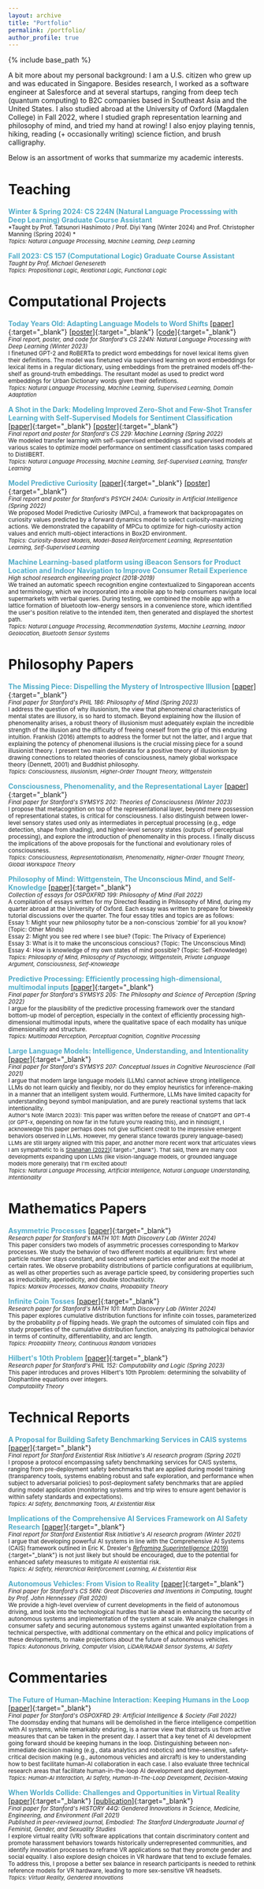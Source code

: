 ```yaml
---
layout: archive
title: "Portfolio"
permalink: /portfolio/
author_profile: true
---
```


{% include base_path %}

A bit more about my personal background: I am a U.S. citizen who grew up and was educated in Singapore. Besides research, I worked as a software engineer at Salesforce and at several startups, ranging from deep tech (quantum computing) to B2C companies based in Southeast Asia and the United States. I also studied abroad at the University of Oxford (Magdalen College) in Fall 2022, where I studied graph representation learning and philosophy of mind, and tried my hand at rowing! I also enjoy playing tennis, hiking, reading (+ occasionally writing) science fiction, and brush calligraphy.

Below is an assortment of works that summarize my academic interests. 

<!-- {% for post in site.portfolio %}
  {% include archive-single.html %}
{% endfor %} -->

Teaching
======
<span style="color:#52ADC8">**Winter & Spring 2024: CS 224N (Natural Language Processsing with Deep Learning) Graduate Course Assistant**</span> <br>
   <sub> *Taught by Prof. Tatsunori Hashimoto / Prof. Diyi Yang (Winter 2024) and Prof. Christopher Manning (Spring 2024) *</sub> <br>
    <sub style="font-size:11px">*Topics: Natural Language Processing, Machine Learning, Deep Learning*</sub>

<span style="color:#52ADC8">**Fall 2023: CS 157 (Computational Logic) Graduate Course Assistant**</span> <br>
   <sub> *Taught by Prof. Michael Genesereth*</sub> <br>
   <sub style="font-size:11px">*Topics: Propositional Logic, Relational Logic, Functional Logic*</sub>

Computational Projects
======
<span style="color:#52ADC8">**Today Years Old: Adapting Language Models to Word Shifts**</span> [\[paper\]](/files/2023-win-cs224n-paper.pdf){:target="_blank"} [\[poster\]](/files/2023-win-cs224n-poster.pdf){:target="_blank"} [\[code\]](https://www.github.com/oliviaylee/today-years-old){:target="_blank"} <br>
   <sub> *Final report, poster, and code for Stanford's CS 224N: Natural Language Processing with Deep Learning (Winter 2023)*<br>
    I finetuned GPT-2 and RoBERTa to predict word embeddings for novel lexical items given their definitions. The model was finetuned via supervised learning on word embeddings for lexical items in a regular dictionary, using embeddings from the pretrained models off-the-shelf as ground-truth embeddings. The resultant model as used to predict word embeddings for Urban Dictionary words given their definitions. </sub> <br>
    <sub style="font-size:11px">*Topics: Natural Language Processing, Machine Learning, Supervised Learning, Domain Adaptation*</sub>

<span style="color:#52ADC8">**A Shot in the Dark: Modeling Improved Zero-Shot and Few-Shot Transfer Learning with Self-Supervised Models for Sentiment Classification**</span> [\[paper\]](/files/2022-spr-cs229-paper.pdf){:target="_blank"} [\[poster\]](/files/2022-spr-cs229-poster.pdf){:target="_blank"} <br>
   <sub> *Final report and poster for Stanford's CS 229: Machine Learning (Spring 2022)*<br>
    We modeled transfer learning with self-supervised embeddings and supervised models at various scales to optimize model performance on sentiment classification tasks compared to DistilBERT.</sub> <br>
    <sub style="font-size:11px">*Topics: Natural Language Processing, Machine Learning, Self-Supervised Learning, Transfer Learning*</sub>
   
<span style="color:#52ADC8">**Model Predictive Curiosity**</span> [\[paper\]](/files/2022-spr-psych240a-paper.pdf){:target="_blank"} [\[poster\]](/files/2022-spr-psych240a-poster.pdf){:target="_blank"} <br>
  <sub>*Final report and poster for Stanford's PSYCH 240A: Curiosity in Artificial Intelligence (Spring 2022)*<br>
  We proposed Model Predictive Curiosity (MPCu), a framework that backpropagates on curiosity values predicted by a forward dynamics model to select curiosity-maximizing actions.
  We demonstrated the capability of MPCu to optimize for high-curiosity action values and enrich multi-object interactions in Box2D environment.</sub> <br>
  <sub style="font-size:11px">*Topics: Curiosity-Based Models, Model-Based Reinforcement Learning, Representation Learning, Self-Supervised Learning*</sub>

<span style="color:#52ADC8">**Machine Learning-based platform using iBeacon Sensors for Product Location and Indoor Navigation to Improve Consumer Retail Experience**</span><br>
  <sub>*High school research engineering project (2018-2019)*<br>
  We trained an automatic speech recognition engine contextualized to Singaporean accents and terminology, which we incorporated into a mobile app to help consumers navigate local supermarkets with verbal queries. During testing, we combined the mobile app with a lattice formation of bluetooth low-energy sensors in a convenience store, which identified the user's position relative to the intended item, then generated and displayed the shortest path.</sub> <br>
  <sub style="font-size:11px">*Topics: Natural Language Processing, Recommendation Systems, Machine Learning, Indoor Geolocation, Bluetooth Sensor Systems*</sub>

Philosophy Papers
======
<span style="color:#52ADC8">**The Missing Piece: Dispelling the Mystery of Introspective Illusion**</span> [\[paper\]](/files/2023-spr-phil186-paper.pdf){:target="_blank"} <br>
  <sub>*Final paper for Stanford's PHIL 186: Philosophy of Mind (Spring 2023)*<br>
  I address the question of why illusionism, the view that phenomenal characteristics of mental states are illusory, is so hard to stomach. Beyond explaining how the illusion of phenomenality arises, a robust theory of illusionism must adequately explain the incredible strength of the illusion and the difficulty of freeing oneself from the grip of this enduring intuition. Frankish (2016) attempts to address the former but not the latter, and I argue that explaining the potency of phenomenal illusions is the crucial missing piece for a sound illusionist theory. I present two main desiderata for a positive theory of illusionism by drawing connections to related theories of consciousness, namely global workspace theory (Dennett, 2001) and Buddhist philosophy. </sub> <br>
  <sub style="font-size:11px">*Topics: Consciousness, Illusionism, Higher-Order Thought Theory, Wittgenstein*</sub> 

<span style="color:#52ADC8">**Consciousness, Phenomenality, and the Representational Layer**</span> [\[paper\]](/files/2023-win-symsys202-paper.pdf){:target="_blank"} <br>
  <sub>*Final paper for Stanford's SYMSYS 202: Theories of Consciousness (Winter 2023)*<br>
  I propose that metacognition on top of the representational layer, beyond mere possession of representational states, is critical for consciousness. I also distinguish between lower-level sensory states used only as intermediates in perceptual processing (e.g., edge detection, shape from shading), and higher-level sensory states (outputs of perceptual processing), and explore the introduction of phenomenality in this process. I finally discuss the implications of the above proposals for the functional and evolutionary roles of consciousness.</sub> <br>
  <sub style="font-size:11px">*Topics: Consciousness, Representationalism, Phenomenality, Higher-Order Thought Theory, Global Workspace Theory*</sub>

<span style="color:#52ADC8">**Philosophy of Mind: Wittgenstein, The Unconscious Mind, and Self-Knowledge**</span> [\[paper\]](/files/2022-fall-oxfordphil-essays.pdf){:target="_blank"} <br>
  <sub>*Collection of essays for OSPOXFRD 199: Philosophy of Mind (Fall 2022)*<br>
  A compilation of essays written for my Directed Reading in Philosophy of Mind, during my quarter abroad at the University of Oxford. Each essay was written to prepare for biweekly tutorial discussions over the quarter. The four essay titles and topics are as follows: <br>
  Essay 1: Might your new philosophy tutor be a non-conscious ‘zombie’ for all you know? (Topic: Other Minds) <br>
  Essay 2: Might you see red where I see blue? (Topic: The Privacy of Experience) <br> 
  Essay 3: What is it to make the unconscious conscious? (Topic: The Unconscious Mind) <br> 
  Essay 4: How is knowledge of my own states of mind possible? (Topic: Self-Knowledge)
  </sub> <br>
  <sub style="font-size:11px">*Topics: Philosophy of Mind, Philosophy of Psychology, Wittgenstein, Private Language Argument, Consciousness, Self-Knowledge*</sub>

<span style="color:#52ADC8">**Predictive Processing: Efficiently processing high-dimensional, multimodal inputs**</span> [\[paper\]](/files/2022-spr-symsys205-paper.pdf){:target="_blank"} <br>
  <sub>*Final paper for Stanford's SYMSYS 205: The Philosophy and Science of Perception (Spring 2022)*<br>
  I argue for the plausibility of the predictive processing framework over the standard bottom-up 
  model of perception, especially in the context of efficiently processing high-dimensional 
  multimodal inputs, where the qualitative space of each modality has unique dimensionality and structure.</sub> <br>
  <sub style="font-size:11px">*Topics: Multimodal Perception, Perceptual Cognition, Cognitive Processing*</sub>

<span style="color:#52ADC8">**Large Language Models: Intelligence, Understanding, and Intentionality**</span> [\[paper\]](/files/2021-fall-symsys207-paper.pdf){:target="_blank"} <br>
  <sub>*Final paper for Stanford's SYMSYS 207: Conceptual Issues in Cognitive Neuroscience (Fall 2021)*<br>
  I argue that modern large language models (LLMs) cannot achieve strong intelligence. LLMs do not learn quickly and flexibly, 
  nor do they employ heuristics for inference-making in a manner that an intelligent system would. Furthermore, LLMs have 
  limited capacity for understanding beyond symbol manipulation, and are purely reactional systems that lack intentionality.
  </sub> <br>
  <sub style="font-size:11px">Author's Note (March 2023): This paper was written before the release of ChatGPT and GPT-4 (or GPT-x, depending on how far in the future you're reading this), and in hindsight, I acknowledge this paper perhaps does not give sufficient credit to the impressive emergent behaviors observed in LLMs. However, my general stance towards (purely language-based) LLMs are still largely aligned with this paper, and another more recent work that articulates views I am sympathetic to is [Shanahan (2022)](https://arxiv.org/pdf/2212.03551.pdf){:target="_blank"}. That said, there are many cool developments expanding upon LLMs (like vision-language models, or grounded language models more generally) that I'm excited about! </sub> <br>
  <sub style="font-size:11px">*Topics: Natural Language Processing, Artificial Intelligence, Natural Language Understanding, Intentionality*</sub>

Mathematics Papers
======
<span style="color:#52ADC8">**Asymmetric Processes**</span> [\[paper\]](/files/2024-win-math101-paper2.pdf){:target="_blank"} <br>
  <sub>*Research paper for Stanford's MATH 101: Math Discovery Lab (Winter 2024)*<br>
  This paper considers two models of asymmetric processes corresponding to Markov processes. We study the behavior of two different models at equilibrium: first where particle number stays constant, and second where particles enter and exit the model at certain rates. We observe probability distributions of particle configurations at equilibrium, as well as other properties such as average particle speed, by considering properties such as irreducibility, aperiodicity, and double stochasticity. </sub> <br>
  <sub style="font-size:11px">*Topics: Markov Processes, Markov Chains, Probability Theory*</sub> 

<span style="color:#52ADC8">**Infinite Coin Tosses**</span> [\[paper\]](/files/2024-win-math101-paper1.pdf){:target="_blank"} <br>
  <sub>*Research paper for Stanford's MATH 101: Math Discovery Lab (Winter 2024)*<br>
  This paper explores cumulative distribution functions for infinite coin tosses, parameterized by the probability *p* of flipping heads. We graph the outcomes of simulated coin flips and study properties of the cumulative distribution function, analyzing its pathological behavior in terms of continuity, differentiability, and arc length. </sub> <br>
  <sub style="font-size:11px">*Topics: Probability Theory, Continuous Random Variables*</sub>

<span style="color:#52ADC8">**Hilbert's 10th Problem**</span> [\[paper\]](/files/2023-spr-phil152-paper.pdf){:target="_blank"} <br>
  <sub>*Research paper for Stanford's PHIL 152: Computability and Logic (Spring 2023)*<br>
  This paper introduces and proves Hilbert's 10th Pproblem: determining the solvability of Diophantine equations over integers.
  </sub> <br>
  <sub style="font-size:11px">*Computability Theory*</sub>

Technical Reports
======
<span style="color:#52ADC8">**A Proposal for Building Safety Benchmarking Services in CAIS systems**</span> [\[paper\]](/files/2021-spr-seri-paper.pdf){:target="_blank"} <br>
  <sub>*Final report for Stanford Existential Risk Initiative's AI research program (Spring 2021)*<br>
  I propose a protocol encompassing safety benchmarking services for CAIS systems, ranging from pre-deployment safety
  benchmarks that are applied during model training (transparency tools, systems enabling robust and safe exploration, 
  and performance when subject to adversarial policies) to post-deployment safety benchmarks that are applied during
  model application (monitoring systems and trip wires to ensure agent behavior is within safety standards and expectations).</sub> <br>
  <sub style="font-size:11px">*Topics: AI Safety, Benchmarking Tools, AI Existential Risk*</sub>

<span style="color:#52ADC8">**Implications of the Comprehensive AI Services Framework on AI Safety Research**</span> [\[paper\]](/files/2021-win-seri-paper.pdf){:target="_blank"} <br>
  <sub>*Final report for Stanford Existential Risk Initiative's AI research program (Winter 2021)*<br>
  I argue that developing powerful AI systems in line with the Comprehensive AI Systems (CAIS) framework outlined in
  Eric K. Drexler's [*Reframing Superintelligence* (2019)](https://www.fhi.ox.ac.uk/wp-content/uploads/Reframing_Superintelligence_FHI-TR-2019-1.1-1.pdf){:target="_blank"} is not just likely but should be encouraged, due to the potential 
  for enhanced safety measures to mitigate AI existential risk.</sub> <br>
  <sub style="font-size:11px">*Topics: AI Safety, Hierarchical Reinforcement Learning, AI Existential Risk*</sub>

<span style="color:#52ADC8">**Autonomous Vehicles: From Vision to Reality**</span> [\[paper\]](/files/2020-fall-cs56n-paper.pdf){:target="_blank"} <br>
  <sub>*Final paper for Stanford's CS 56N: Great Discoveries and Inventions in Computing, taught by Prof. John Hennessey (Fall 2020)*<br>
  We provide a high-level overview of current developments in the field of autonomous driving, amd look into the technological hurdles that lie ahead in enhancing the security of autonomous systems and implementation of the system at scale. We analyze challenges in consumer safety and securing autonomous systems against unwanted exploitation from a technical perspective, with additional commentary on the ethical and policy implications of these devlopments, to make projections about the future of autonomous vehicles.</sub> <br>
  <sub style="font-size:11px">*Topics: Autononous Driving, Computer Vision, LiDAR/RADAR Sensor Systems, AI Safety*</sub>

Commentaries
======
<span style="color:#52ADC8">**The Future of Human-Machine Interaction: Keeping Humans in the Loop**</span> [\[paper\]](/files/2022-fall-ospoxfrd29-paper.pdf){:target="_blank"} <br>
  <sub>*Final paper for Stanford's OSPOXFRD 29: Artificial Intelligence & Society (Fall 2022)* <br>
  The doomsday ending that humans will be demolished in the fierce intelligence competition with AI systems, while remarkably enduring, is a narrow view that distracts us from active measures that can be taken in the present day. I assert that a key tenet of AI development going forward should be keeping humans in the loop. Distinguishing between non-immediate decision making (e.g., data analytics and robotics) and time-sensitive, safety-critical decision making (e.g., autonomous vehicles and aircraft) is key to understanding how to best facilitate human-AI collaboration in each case. I also evaluate three technical research areas that facilitate human-in-the-loop AI development and deployment.</sub> <br>
  <sub style="font-size:11px">*Topics: Human-AI Interaction, AI Safety, Human-In-The-Loop Development, Decision-Making*</sub>

<span style="color:#52ADC8">**When Worlds Collide: Challenges and Opportunities in Virtual Reality**</span> [\[paper\]](/files/2021-fall-history44q-paper.pdf){:target="_blank"} [\[publication\]](https://ojs.stanford.edu/ojs/index.php/sjfgss/article/view/2109){:target="_blank"} <br>
  <sub>*Final paper for Stanford's HISTORY 44Q: Gendered Innovations in Science, Medicine, Engineering, and Environment (Fall 2021)<br>
  Published in peer-reviewed journal, Embodied: The Stanford Undergraduate Journal of Feminist, Gender, and Sexuality Studies*<br>
  I explore virtual reality (VR) software applications that contain discriminatory content and promote harassment behaviors towards historically underrepresented communities, and
  identify innovation processes to reframe VR applications so that they promote gender and social equality. I also explore design choices in VR hardware that tend to exclude females. 
  To address this, I propose a better sex balance in research participants is needed to rethink reference models for VR hardware, leading to more sex-sensitive VR headsets.</sub> <br>
  <sub style="font-size:11px">*Topics: Virtual Reality, Gendered Innovations*</sub>

